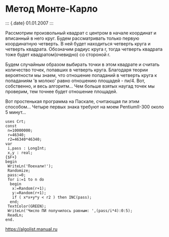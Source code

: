 Метод Монте-Карло
=================

::: {.date}
01.01.2007
:::

Рассмотрим произвольный квадрат с центром в начале координат и вписанный
в него круг. Будем рассматривать только первую координатную четверть. В
ней будет находиться четверть круга и четверть квадрата. Обозначим
радиус круга r, тогда четверть квадрата тоже будет квадратом(очевидно)
со стороной r.

Будем случайным образом выбирать точки в этом квадрате и считать
количество точек, попавших в четверть круга. Благодаря теории
вероятности мы знаем, что отношение попаданий в четверть круга к
попаданиям \'в молоко\' равно отношению площадей - пи/4. Вот,
собственно, и весь алгоритм\... Чем больше взятых наугад точек мы
проверим, тем точнее будет отношение площадей.

Вот простенькая программа на Паскале, считающая пи этим способом\...
Четыре первых знака требуют на моем PentiumII-300 около 5 минут\...

    uses Crt;
    const
     n=10000000;
     r=46340;
     r2=46340*46340;
    var
     i,pass : LongInt;
     x,y : real;
    {$F+}
    begin
     WriteLn('Поехали!');
     Randomize;
     pass:=0;
     for i:=1 to n do
      begin
       x:=Random(r+1);
       y:=Random(r+1);
       if ( x*x+y*y < r2 ) then INC(pass);
      end;
     TextColor(GREEN);
     WriteLn('Число ПИ получилось равным: ',(pass/i*4):0:5);
     ReadLn;
    end.

<https://algolist.manual.ru>
